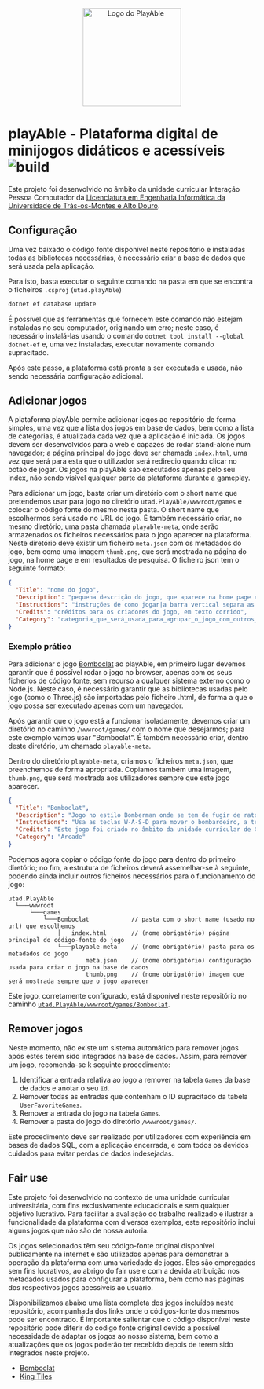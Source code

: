 <div align="center">
  <picture>
    <source media="(prefers-color-scheme: light)" srcset="https://github.com/user-attachments/assets/3d0bf903-621e-4d04-8aaf-50c9f3cc3e79">
    <img alt="Logo do PlayAble" height=200 src="https://github.com/user-attachments/assets/1637a2a1-0520-4649-ba35-849c38cfd4b2">
  </picture>
</div>

# playAble - Plataforma digital de minijogos didáticos e acessíveis ![build](https://github.com/utad-playAble/playAble/actions/workflows/dotnet.yml/badge.svg)

Este projeto foi desenvolvido no âmbito da unidade curricular Interação Pessoa Computador da [Licenciatura em Engenharia Informática da Universidade de Trás-os-Montes e Alto Douro](https://www.utad.pt/estudar/cursos/engenharia-informatica/).

## Configuração

Uma vez baixado o código fonte disponível neste repositório e instaladas todas as bibliotecas necessárias, é necessário criar a base de dados que será usada pela aplicação.

Para isto, basta executar o seguinte comando na pasta em que se encontra o ficheiros `.csproj` (`utad.playAble`)
```cmd
dotnet ef database update
```

É possível que as ferramentas que fornecem este comando não estejam instaladas no seu computador, originando um erro; neste caso, é necessário instalá-las usando o comando `dotnet tool install --global dotnet-ef` e, uma vez instaladas, executar novamente comando supracitado.

Após este passo, a plataforma está pronta a ser executada e usada, não sendo necessária configuração adicional.

## Adicionar jogos

A plataforma playAble permite adicionar jogos ao repositório de forma simples, uma vez que a lista dos jogos em base de dados, bem como a lista de categorias, é atualizada cada vez que a aplicação é iniciada. Os jogos devem ser desenvolvidos para a web e capazes de rodar stand-alone num navegador; a página principal do jogo deve ser chamada `index.html`, uma vez que será para esta que o utilizador será redirecio quando clicar no botão de jogar. Os jogos na playAble são executados apenas pelo seu index, não sendo visível qualquer parte da plataforma durante a gameplay.

Para adicionar um jogo, basta criar um diretório com o short name que pretendemos usar para jogo no diretório `utad.PlayAble/wwwroot/games` e colocar o código fonte do mesmo nesta pasta. O short name que escolhermos será usado no URL do jogo. É também necessário criar, no mesmo diretório, uma pasta chamada `playable-meta`,  onde serão armazenados os ficheiros necessários para o jogo aparecer na plataforma. Neste diretório deve existir um ficheiro `meta.json` com os metadados do jogo, bem como uma imagem `thumb.png`, que será mostrada na página do jogo, na home page e em resultados de pesquisa. O ficheiro json tem o seguinte formato:

```json
{
  "Title": "nome do jogo",
  "Description": "pequena descrição do jogo, que aparece na home page e resultados de pesquisa e que é pesquisável",
  "Instructions": "instruções de como jogar|a barra vertical separa as instruções em bullet points|são mostradas na página do jogo",
  "Credits": "créditos para os criadores do jogo, em texto corrido",
  "Category": "categoria_que_será_usada_para_agrupar_o_jogo_com_outros_semelhantes"
}
```

### Exemplo prático

Para adicionar o jogo [Bomboclat](https://github.com/Daydream127/CG-BOMBERMAN) ao playAble, em primeiro lugar devemos garantir que é possível rodar o jogo no browser, apenas com os seus ficherios de código fonte, sem recurso a qualquer sistema externo como o Node.js. Neste caso, é necessário garantir que as bibliotecas usadas pelo jogo (como o Three.js) são importadas pelo ficheiro .html, de forma a que o jogo possa ser executado apenas com um navegador. 

Após garantir que o jogo está a funcionar isoladamente, devemos criar um diretório no caminho `/wwwroot/games/` com o nome que desejarmos; para este exemplo vamos usar "Bomboclat". É também necessário criar, dentro deste diretório, um chamado `playable-meta`. 

Dentro do diretório `playable-meta`, criamos o ficheiros `meta.json`, que preenchemos de forma apropriada. Copiamos também uma imagem, `thumb.png`, que será mostrada aos utilizadores sempre que este jogo aparecer.

```json
{
  "Title": "Bomboclat",
  "Description": "Jogo no estilo Bomberman onde se tem de fugir de ratos assassinos e de apanhar moedas para progredir.",
  "Instructions": "Usa as teclas W-A-S-D para mover o bombardeiro, a tecla C para mudar a câmera e a tecla ESPAÇO para colocar uma bomba.|Tens três vidas, o objetivo é apanhar todas as moedas sem morrer.|Levas dano quando os ratos de atacam ou quando te explodes com uma das tuas bombas.|Tens de usar as bombas para partir os obstáculos no teu caminho e para atacar os teus inimigos, uma bomba dá dano em até três blocos de distância.",
  "Credits": "Este jogo foi criado no âmbito da unidade curricular de Computação Gráfica da Licenciatura em Engenharia Informática da Universidade de Trás-os-Montes e Alto Douro por David Santos, Diogo Pinto, Filipa Monteiro e João Esteves. O seu código fonte está disponível no repositório Daydream127/CG-BOMBERMAN do GitHub.",
  "Category": "Arcade"
}
```

Podemos agora copiar o código fonte do jogo para dentro do primeiro diretório; no fim, a estrutura de ficheiros deverá assemelhar-se à seguinte, podendo ainda incluir outros ficheiros necessários para o funcionamento do jogo:

```
utad.PlayAble
  └───wwwroot
      └───games
          └───Bomboclat            // pasta com o short name (usado no url) que escolhemos
              │   index.html       // (nome obrigatório) página principal do código-fonte do jogo  
              └───playable-meta    // (nome obrigatório) pasta para os metadados do jogo
                      meta.json    // (nome obrigatório) configuração usada para criar o jogo na base de dados
                      thumb.png    // (nome obrigatório) imagem que será mostrada sempre que o jogo aparecer
```

Este jogo, corretamente configurado, está disponível neste repositório no caminho [``utad.PlayAble/wwwroot/games/Bomboclat``](https://github.com/utad-PlayAble/PlayAble/tree/master/utad.PlayAble/wwwroot/games/Bomboclat).

## Remover jogos

Neste momento, não existe um sistema automático para remover jogos após estes terem sido integrados na base de dados. Assim, para remover um jogo, recomenda-se k seguinte procedimento:

1. Identificar a entrada relativa ao jogo a remover na tabela `Games` da base de dados e anotar o seu `Id`.
2. Remover todas as entradas que contenham o ID supracitado da tabela `UserFavoriteGames`.
3. Remover a entrada do jogo na tabela `Games`.
4. Remover a pasta do jogo do diretório `/wwwroot/games/`.

Este procedimento deve ser realizado por utilizadores com experiência em bases de dados SQL, com a aplicação encerrada, e com todos os devidos cuidados para evitar perdas de dados indesejadas. 

## Fair use

Este projeto foi desenvolvido no contexto de uma unidade curricular universitária, com fins exclusivamente educacionais e sem qualquer objetivo lucrativo. Para facilitar a avaliação do trabalho realizado e ilustrar a funcionalidade da plataforma com diversos exemplos, este repositório inclui alguns jogos que não são de nossa autoria.

Os jogos selecionados têm seu código-fonte original disponível publicamente na internet e são utilizados apenas para demonstrar a operação da plataforma com uma variedade de jogos. Eles são empregados sem fins lucrativos, ao abrigo do fair use e com a devida atribuição nos metadados usados para configurar a plataforma, bem como nas páginas dos respectivos jogos acessíveis ao usuário.

Disponibilizamos abaixo uma lista completa dos jogos incluídos neste repositório, acompanhada dos links onde o códigos-fonte dos mesmos pode ser encontrado. É importante salientar que o código disponível neste repositório pode diferir do código fonte original devido à possível necessidade de adaptar os jogos ao nosso sistema, bem como a atualizações que os jogos poderão ter recebido depois de terem sido integrados neste projeto.

* [Bomboclat](https://github.com/Daydream127/CG-BOMBERMAN)
* [King Tiles](https://thefrugalgamer.itch.io/kings-tiles)
